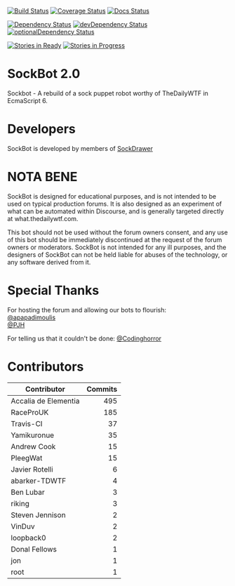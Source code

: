 [![Build Status](https://travis-ci.org/SockDrawer/SockBot.svg?branch=es6-dev)](https://travis-ci.org/SockDrawer/SockBot)
[![Coverage Status](https://coveralls.io/repos/SockDrawer/SockBot/badge.svg?branch=es6-dev)](https://coveralls.io/r/SockDrawer/SockBot?branch=es6-dev)
[![Docs Status](https://readthedocs.org/projects/sockbot/badge/?version=es6-dev)](http://sockbot.readthedocs.org/)

[![Dependency Status](https://david-dm.org/SockDrawer/SockBot/es6-dev.svg)](https://david-dm.org/SockDrawer/SockBot/es6-dev)
[![devDependency Status](https://david-dm.org/SockDrawer/SockBot/es6-dev/dev-status.svg)](https://david-dm.org/SockDrawer/SockBot/es6-dev#info=devDependencies)
[![optionalDependency Status](https://david-dm.org/SockDrawer/SockBot/es6-dev/optional-status.svg)](https://david-dm.org/SockDrawer/SockBot/es6-dev#info=optionalDependencies)

[![Stories in Ready](https://badge.waffle.io/sockdrawer/sockbot.png?label=ready&title=Ready)](https://waffle.io/sockdrawer/sockbot)
[![Stories in Progress](https://badge.waffle.io/sockdrawer/sockbot.png?label=in%20progress&title=In%20Progress)](https://waffle.io/sockdrawer/sockbot)


SockBot 2.0
===========
Sockbot - A rebuild of a sock puppet robot worthy of TheDailyWTF in EcmaScript 6.

Developers
==========
SockBot is developed by members of [SockDrawer](https://github.com/SockDrawer)

NOTA BENE
=========

SockBot is designed for educational purposes, and is not intended to be used on typical production forums. It is also 
designed as an experiment of what can be automated within Discourse, and is generally targeted directly at 
what.thedailywtf.com.

This bot should not be used without the forum owners consent, and any use of this bot should be immediately 
discontinued at the request of the forum owners or moderators. SockBot is not intended for any ill purposes, and the 
designers of SockBot can not be held liable for abuses of the technology, or any software derived from it.

Special Thanks
==============
For hosting the forum and allowing our bots to flourish:<br />
[@apapadimoulis](http://what.thedailywtf.com/users/apapadimoulis)<br />
[@PJH](http://what.thedailywtf.com/users/PJH)

For telling us that it couldn't be done:
[@Codinghorror](http://what.thedailywtf.com/users/Codinghorror)


Contributors
============


| Contributor | Commits |
|---|---:|
| Accalia de Elementia | 495 |
| RaceProUK | 185 |
| Travis-CI | 37 |
| Yamikuronue | 35 |
| Andrew Cook | 15 |
| PleegWat | 15 |
| Javier Rotelli | 6 |
| abarker-TDWTF | 4 |
| Ben Lubar | 3 |
| riking | 3 |
| Steven Jennison | 2 |
| VinDuv | 2 |
| loopback0 | 2 |
| Donal Fellows | 1 |
| jon | 1 |
| root | 1 |